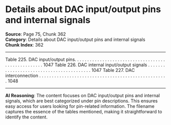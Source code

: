 # Details about DAC input/output pins and internal signals

**Source**: Page 75, Chunk 362  
**Category**: Details about DAC input/output pins and internal signals  
**Chunk Index**: 362

---

Table 225. DAC input/output pins. . . . . . . . . . . . . . . . . . . . . . . . . . . . . . . . . . . . . . . . . . . . . . . . . . . 1047
Table 226. DAC internal input/output signals . . . . . . . . . . . . . . . . . . . . . . . . . . . . . . . . . . . . . . . . . 1047
Table 227. DAC interconnection . . . . . . . . . . . . . . . . . . . . . . . . . . . . . . . . . . . . . . . . . . . . . . . . . . . 1048

---

**AI Reasoning**: The content focuses on DAC input/output pins and internal signals, which are best categorized under pin descriptions. This ensures easy access for users looking for pin-related information. The filename captures the essence of the tables mentioned, making it straightforward to identify the content.
